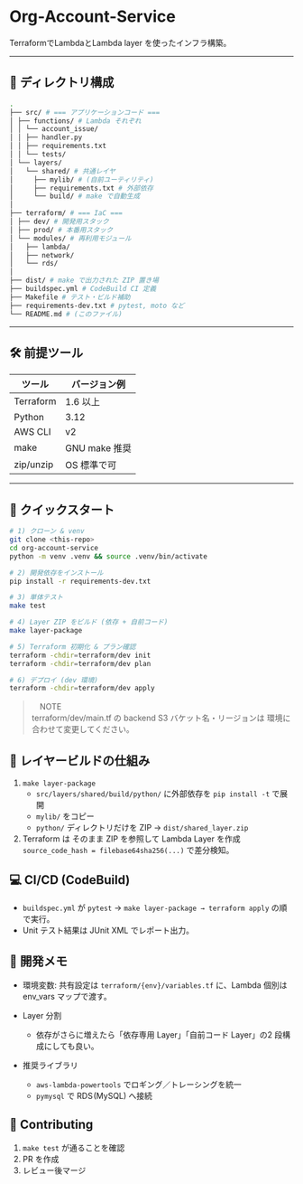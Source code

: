 # Org-Account-Service

TerraformでLambdaとLambda layer を使ったインフラ構築。

---

## 📂 ディレクトリ構成

```bash
.
├── src/ # === アプリケーションコード ===
│ ├── functions/ # Lambda それぞれ
│ │ └── account_issue/
│ │ ├── handler.py
│ │ ├── requirements.txt
│ │ └── tests/
│ └── layers/
│   └── shared/ # 共通レイヤ
│     ├── mylib/ # (自前ユーティリティ)
│     ├── requirements.txt # 外部依存
│     └── build/ # make で自動生成
│
├── terraform/ # === IaC ===
│ ├── dev/ # 開発用スタック
│ ├── prod/ # 本番用スタック
│ └── modules/ # 再利用モジュール
│   ├── lambda/
│   ├── network/
│   └── rds/
│
├── dist/ # make で出力された ZIP 置き場
├── buildspec.yml # CodeBuild CI 定義
├── Makefile # テスト・ビルド補助
├── requirements-dev.txt # pytest, moto など
└── README.md # (このファイル)
```

---

## 🛠️ 前提ツール

| ツール      | バージョン例          |
|-------------|-----------------------|
| Terraform   | 1.6 以上              |
| Python      | 3.12                  |
| AWS CLI     | v2                    |
| make        | GNU make 推奨         |
| zip/unzip   | OS 標準で可           |

---

## 🚀 クイックスタート

```bash
# 1) クローン & venv
git clone <this-repo>
cd org-account-service
python -m venv .venv && source .venv/bin/activate

# 2) 開発依存をインストール
pip install -r requirements-dev.txt

# 3) 単体テスト
make test

# 4) Layer ZIP をビルド (依存 + 自前コード)
make layer-package

# 5) Terraform 初期化 & プラン確認
terraform -chdir=terraform/dev init
terraform -chdir=terraform/dev plan

# 6) デプロイ (dev 環境)
terraform -chdir=terraform/dev apply
```

>　NOTE  
  terraform/dev/main.tf の backend S3 バケット名・リージョンは
  環境に合わせて変更してください。


## 🧩 レイヤービルドの仕組み
1. `make layer-package`
    * `src/layers/shared/build/python/` に外部依存を `pip install -t` で展開
    * `mylib/` をコピー
    * `python/` ディレクトリだけを ZIP → `dist/shared_layer.zip`
1. Terraform は そのまま ZIP を参照して Lambda Layer を作成  
    `source_code_hash = filebase64sha256(...)` で差分検知。

## 💻 CI/CD (CodeBuild)
* `buildspec.yml` が `pytest` → `make layer-package → terraform apply` の順で実行。
* Unit テスト結果は JUnit XML でレポート出力。

## 📝 開発メモ
* 環境変数: 共有設定は `terraform/{env}/variables.tf` に、Lambda 個別は env_vars マップで渡す。

* Layer 分割
    * 依存がさらに増えたら「依存専用 Layer」「自前コード Layer」の2 段構成にしても良い。

* 推奨ライブラリ
    * `aws-lambda-powertools` でロギング／トレーシングを統一
    * `pymysql` で RDS (MySQL) へ接続

## 🤝 Contributing
1. `make test` が通ることを確認
2. PR を作成
3. レビュー後マージ
